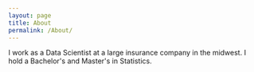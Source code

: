 ```yaml
---
layout: page
title: About
permalink: /About/
---
```


I work as a Data Scientist at a large insurance company in the midwest. I hold a Bachelor's and Master's in Statistics.  

